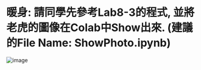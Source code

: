 # 暖身: 請同學先參考Lab8-3的程式, 並將老虎的圖像在Colab中Show出來. (建議的File Name: ShowPhoto.ipynb)
![image](https://user-images.githubusercontent.com/89329299/141667119-2ee1ba4e-5065-478b-81d4-bc0b88227965.png)
